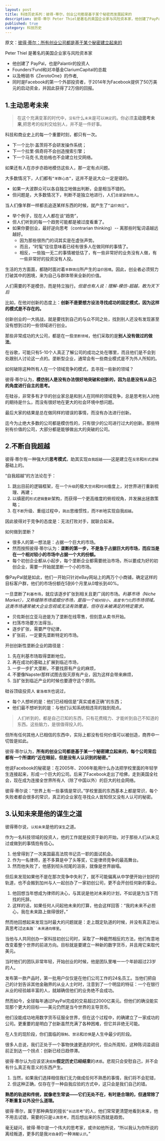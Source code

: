 ```yaml
---
layout: post
title: 科技历史系列：彼得·蒂尔，创业公司都是基于某个秘密而发展起来的
description: 彼得·蒂尔 Peter Thiel是著名的美国企业家与风险资本家，他创建了PayPal，也是Palantir的投资人，Founders’Fund和对冲基金ClariumCapital的总裁，以及畅销书《ZerotoOne》的作者
published: true
category: 科技历史
---
```


原文：[彼得·蒂尔：所有创业公司都是基于某个秘密建立起来的](https://www.gelonghui.com/p/157308)


Peter Thiel 是著名的美国企业家与风险资本家

* 他创建了 PayPal，也是Palantir的投资人
* Founders’Fund和对冲基金ClariumCapital的总裁
* 以及畅销书《ZerotoOne》的作者,
* 同时是Facebook的第一个外部投资者，于2014年为Facebook提供了50万美元的启动资金，并因此获得了2万倍的回报。

## 1.**主动思考未来**

> 在这个充满变革的时代中，`没有`什么`未来`是可以`确定`的。你必须**主动思考未来**,把思考的权利交给别人，并不是一件好事。

科技和商业史上的每一个重要时刻，都只有一次。

* 下一个比尔·盖茨将不会研发操作系统；
* 下一个拉里·佩奇将不会创造搜索引擎；
* 下一个马克·扎克伯格也不会建立社交网络。

如果还有人在亦步亦趋地模仿这些人，那一定有点问题。

大多数情况下，人们都有`“羊群心态”`，这并不是说大众一定是错的。

* 如果一大波群众可以各自独立地做出判断，会是相当不错的。
* 但问题是，大多数情况下，判断不是独立地进行，人们`总是望向他人`。

当人们像羊群一样都去追逐某样东西的时候，就产生了`“溢价效应”`。

* 举个例子，现在人人都在谈“趋势”，
* 但人们听到的每一个趋势可能都是被过度看重了。
* 如果你要创业，最好逆向思考（contrarian thinking）-- 离那些时髦词语越远越好。
	* 因为那些很热门的词其实是在虚张声势。
	* 而且，“时髦”往往意味着已经有很多人在做同样的事情了。
	* 相反，一些独一无二的事情被低估了，有一些非常好的业务没有人做，有一些非常好的投资没有人投。

生活的方方面面，都随时面对着`羊群效应`所产生的`溢价困境`。因此，创业者必须努力打破其中的困境，来为自己与群体带来全新的价值。

人们需要的不是模仿，而是特立独行。*但是也有人说：理解-模仿-超越，敢为天下后*

比如，在他对创新的态度上：**创新不是要想方设法寻找成功的固定模式，因为这样的模式是不存在的。**

创新创业的一大挑战，就是要找到自己的与众不同之处，找到别人还没有发现甚至没有想到过的一些领域进行创业。

那些非常成功的大公司，都是在一些`垄断领域`，他们采取的是**别人没有做过的做法**。

在谷歌，可能只有5-10个人真正了解公司的成功之处在哪里，而且他们是不会到处跟别人讨论这一点的。垄断型企业，通常会有一些商业模式是不为外人所知的。

如何破除这种所有人在一个领域竞争的模式，去寻找一些新的领域？

彼得·蒂尔认为，**模仿别人是没有办法很好地突破和创新的，因为总是没有从自己的角度进行自主的思考。**

在硅谷，非常多有才华的创业家总是和别人在同样的领域竞争，总是思考别人对他的期待是什么，而没有很好地在更大的社会环境中想问题。

最后大家的结果是总在做同样的错误的事情，而没有办法进行创新。

迄今为止绝大多数的公司都是模仿性的，只有很少的公司进行过大的创新。那些特别有价值的公司，大部分都是能够做出大的突破的公司。

## 2.**不断自我超越**

彼得·蒂尔有一种强大的**思考模式**，助其实现`自我超越`——这是建立在`反思`和`形式逻辑`基础上的。

“自我超越”的方法论在于：

1. 跳出目前的逻辑框架，在一个`升级`的极大`空间`和`时间`维度上，对世界进行重新梳理、再建；
2. 以缜密的`形式逻辑重新`架构，而获得一个更高维度的俯视视角，并发展出拯救策略；
3. 在`不断`升级、重组过程中，`跳出`思维惯性，而`不断`地实现自我`超越`。

因此彼得对于竞争的态度是：无法打败对手，就联合起来。

如何做到垄断？

* 很多人的第一想法是：占据一个巨大的市场。
* 然而按照彼得·蒂尔认为：**垄断的第一步，不是急于占据巨大的市场，而应当是在一个相对较小的市场中占据一个大的份额。**
* 每个初创企业都从小起步，每个垄断企业都需要统治市场，所以要成为好的初创企业，需要一开始就垄断一个小的市场。

像PayPal就是如此，他们一开始只针对eBay网站上的两万个小商铺，确定这样的目标客户群，他们的市场份额在5到6个月里从0增长到40%。

一旦垄断了`利基市场`，就应该逐步扩张到相关且更广阔的市场。*利基市场（Niche Market），又称缝隙市场或细分市场，是指一个`相对较小`、`高度专门化`的市场领域。这类市场通常被大企业忽视或无法有效覆盖，但存在未被满足的特定需求。*

* 贝佐斯创立亚马逊是为了垄断在线零售，但刻意从卖书开始。
* 扫荡市场要方法得当，
* 逐步扩张，需要严守纪律，
* 扩张前，一定要先垄断特定的市场。

开创创新性垄断企业的路径是：

1. 先在利基市场取得垄断地位，
2. 再在成功的基础上扩展到临近市场，
3. 一步一步扩大垄断，不要找原有产业的麻烦，
4. 不要像Napster那样试图去毁灭原有产业，因为这样会带来麻烦，
5. 当扩张到临近产业的时候也要遵守这个原则。

硅谷顶级投资人 `霍洛维茨`也说过，

* 每个人想听的是：他们已经相信是“真实或者正确”的东西；
* 他们最不想听到的是：与他们认知系统相违背的独到观点。

> 人们听到的，都是自己已知的东西，只有花费精力、才能听到自己不知道的东西。这些脑力，是很值得投入的。

但所有任何其他人已相信的东西中，实际上都没有任何价值可以被创造，商界中一切皆是如此。

彼得·蒂尔认为，**所有的创业公司都是基于某一个秘密建立起来的，每个公司背后都有一个所谓的“近在眼前，但是没有人认识到的秘密。”**

他说Facebook的秘密是：在2005年、2006年能用什么办法把学校里面的年轻学生连接起来，形成一个巨大的公司。后来了Facebook走出了哈佛，走到美国全社会，现在成为连接全世界所有人（除了中国以外）的巨大的社会网络。

彼得·蒂尔说：“世界上有一些事情是常识。”学校里面的东西基本上都是常识，每个失败者都会很多的常识，真正的企业家在寻找众人皆知但又没有人认可的秘密。

## 3.**认知未来是他的谋生之道**

彼得蒂尔说，`认知未来`是他的`谋生`之道。

作为一名科技领域的投资人，他的工作就是投资于新的开始，对于那些人们从未见过或做到的事情抱有信心。

1. 他曾得到了一次美国最高法院书记员一职的面试机会。
2. 作为一名律师，差不多算是中了头等奖，它是律师竞争的最高舞台。
3. 然而他失败了，他感到彻头彻尾的沮丧，就像是世界崩塌。

但后来发现如果他不是在那次竞争中失利了，就不可能偏离从中学便开始计划好的轨道，也不会搬到加州与人一起创办了一家初创公司，更不会开创任何新的事业。

1. 他回想当年想成为律师的决心，与其说是他对未来的计划，不如说是为当下而找的托辞。
2. 这样的话，如果任何人问起他未来的打算，他会这样回答：“我的未来不必担心，我在未来路上做得很好。”

然而他回想起来发现当时最大的问题就是：走上既定轨道的时候，并没有真正地认真思考过`这条路``未来通向哪里`。

当他与人共同创办一家科技初创公司时，采取了一种截然相反的方法，他们有意地改变着整个世界的前进方向。目标就是要建立一种新的数字货币，并且用它来取代美元。

当时他们的团队非常年轻，开始创业的时候，他是团队里唯一一个年龄超过23岁的人。

发布第一款产品时，第一批用户仅仅是在他们公司工作的24名员工。当他们把自己的计划告诉其他金融界的从业人士时时，注意到了一个明显的特征：一个在银行从业的经验越丰富的人，就越确信他们的业务绝不会成功。

然而如今，全球每年通过PayPal完成的交易超过2000亿美元。但他们的确没能实现那个更大的目标——美元仍然是当今世界的主导货币。

他们没能成功地用数字货币征服全世界，但在这个过程中，的确建立了一家成功的公司。更重要的是明白了创新虽然充满了各种困难，但它并非绝无可能。

在人生的现阶段，你们面临的`限制`、`禁忌`和`恐惧`是人生中最少的阶段。

很多人总说，我们正处于一个事物快速更迭的时代，但众所周知，这种陈词滥调目前正到达一个拐点：创新已经日趋停滞。

彼得·蒂尔认为应该坚决`抵制`**假定历史已经结束**的`诱惑`。悲观只会安慰自己，并不会有什么真正有意义的东西产生。

1. 当然，如果我们选择相信我们无力做成任何不熟悉的事情，我们将不会犯错，
2. 但这种正确，仅存在于一种自我应验的方式中，这只会是我们自己的错。

**熟悉的轨迹和传统，就像老生常谈——它们无处不在，有时是合理的，但通常除了不断重复以外没什么道理。**

彼得·蒂尔，属于那种典型的擅长`“长远思考”`的人，他们常常更清楚地看到未来，他不用去试错，需要的只是`认真思考`，而后想出来的东西就是趋势。

毫无疑问，彼得·蒂尔是一个伟大的思考家，或许如他所说，“所以我认为你所说的离经叛道，更多的是我`对自身`的一种`清醒认识`。”
















[NingG]:    http://ningg.github.io  "NingG"











